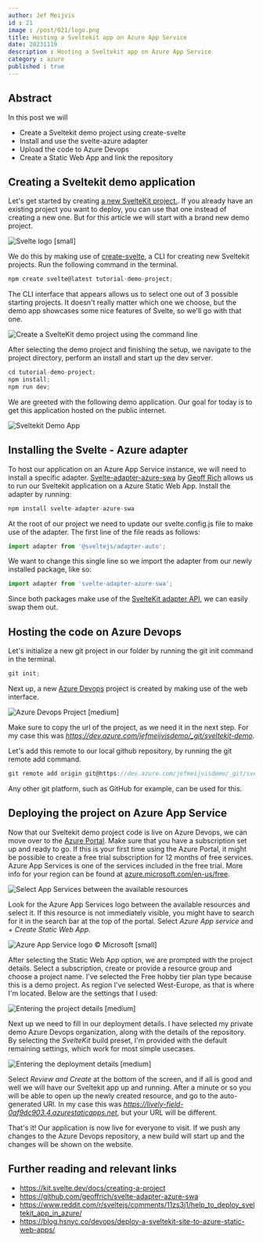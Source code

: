```yaml
---
author: Jef Meijvis
id : 21
image : /post/021/logo.png
title: Hosting a Sveltekit app on Azure App Service
date: 20231119
description : Hosting a Sveltekit app on Azure App Service
category : azure
published : true
---
```


## Abstract

In this post we will
- Create a Sveltekit demo project using create-svelte
- Install and use the svelte-azure adapter
- Upload the code to Azure Devops
- Create a Static Web App and link the repository

## Creating a Sveltekit demo application


Let's get started by creating [a new SvelteKit project.](https://kit.svelte.dev/docs/creating-a-project).
If you already have an existing project you want to deploy, you can use that one instead of creating a new one. 
But for this article we will start with a brand new demo project.

![Svelte logo [small]](/static/post/021/svelte.png)


We do this by making use of [create-svelte](https://www.npmjs.com/package/create-svelte), a CLI for creating new Sveltekit projects.
Run the following command in the terminal.

```js
npm create svelte@latest tutorial-demo-project;
```

The CLI interface that appears allows us to select one out of 3 possible starting projects.
It doesn't really matter which one we choose, but the demo app showcases some nice features of Svelte, so we'll go with that one. 


![Create a SvelteKit demo project using the command line](/static/post/021/create-sveltekit-project.png)

After selecting the demo project and finishing the setup, we navigate to the project directory, perform an install and start up the dev server.

```js
cd tutorial-demo-project;
npm install;
npm run dev;
```

We are greeted with the following demo application.
Our goal for today is to get this application hosted on the public internet.

![Sveltekit Demo App](/static/post/021/sveltekit-demo-app.png)

## Installing the Svelte - Azure adapter 
To host our application on an Azure App Service instance, we will need to install a specific adapter.
[Svelte-adapter-azure-swa](https://github.com/geoffrich/svelte-adapter-azure-swa) by [Geoff Rich](https://github.com/geoffrich) allows us to run our Sveltekit application on a Azure Static Web App.
Install the adapter by running:

```js
npm install svelte-adapter-azure-swa
```

At the root of our project we need to update our svelte.config.js file to make use of the adapter.
The first line of the file reads as follows:

```js
import adapter from '@sveltejs/adapter-auto';
```

We want to change this single line so we import the adapter from our newly installed package, like so:

```js
import adapter from 'svelte-adapter-azure-swa';
```

Since both packages make use of the [SvelteKit adapter API](https://kit.svelte.dev/docs/adapters), we can easily swap them out.







## Hosting the code on Azure Devops

Let's initialize a new git project in our folder by running the git init command in the terminal.

```js
git init;
```

Next up, a new [Azure Devops](https://dev.azure.com) project is created by making use of the web interface.

![Azure Devops Project [medium]](/static/post/021/devops-project.png)

Make sure to copy the url of the project, as we need it in the next step. 
For my case this was *https://dev.azure.com/jefmeijvisdemo/_git/sveltekit-demo*.

Let's add this remote to our local github repository, by running the git remote add command.
```js
git remote add origin git@https://dev.azure.com/jefmeijvisdemo/_git/sveltekit-demo
```

Any other git platform, such as GitHub for example, can be used for this.

## Deploying the project on Azure App Service

Now that our Sveltekit demo project code is live on Azure Devops, we can move over to the [Azure Portal](https://portal.azure.com).
Make sure that you have a subscription set up and ready to go. 
If this is your first time using the Azure Portal, it might be possible to create a free trial subscription for 12 months of free services. Azure App Services is one of the services included in the free trial.
More info for your region can be found at [azure.microsoft.com/en-us/free](https://azure.microsoft.com/en-us/free).

![Select App Services between the available resources](/static/post/021/portal-resources.png)

Look for the Azure App Services logo between the available resources and select it. 
If this resource is not immediately visible, you might have to search for it in the search bar at the top of the portal.
Select *Azure App service* and *+ Create Static Web App*.

![Azure App Service logo © Microsoft [small]](/static/post/021/logo.png)

After selecting the Static Web App option, we are prompted with the project details.
Select a subscription, create or provide a resource group and choose a project name.
I've selected the Free hobby tier plan type because this is a demo project.
As region I've selected West-Europe, as that is where I'm located. 
Below are the settings that I used:

![Entering the project details [medium]](/static/post/021/static-app-1.png)

Next up we need to fill in our deployment details.
I have selected my private demo Azure Devops organization, along with the details of the repository.
By selecting the *SvelteKit* build preset, I'm provided with the default remaining settings, which work for most simple usecases. 

![Entering the deployment details [medium]](/static/post/021/static-app-2.png)

Select *Review and Create* at the bottom of the screen, and if all is good and well we will have our Sveltekit app up and running.
After a minute or so you will be able to open up the newly created resource, and go to the auto-generated URl.
In my case this was *https://lively-field-0af9dc903.4.azurestaticapps.net*, but your URL will be different.

That's it! Our application is now live for everyone to visit.
If we push any changes to the Azure Devops repository, a new build will start up and the changes will be shown on the website.  


## Further reading and relevant links
- https://kit.svelte.dev/docs/creating-a-project
- https://github.com/geoffrich/svelte-adapter-azure-swa
- https://www.reddit.com/r/sveltejs/comments/11zs3j1/help_to_deploy_sveltekit_app_in_azure/
- https://blog.hsnyc.co/devops/deploy-a-sveltekit-site-to-azure-static-web-apps/

